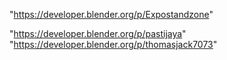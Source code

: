"https://developer.blender.org/p/Expostandzone"
 
"https://developer.blender.org/p/pastijaya"
"https://developer.blender.org/p/thomasjack7073"
 
